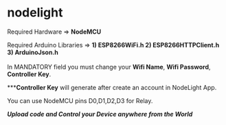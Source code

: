 # nodelight


Required Hardware => <b>NodeMCU</b>

Required Arduino Libraries => <b>1) ESP8266WiFi.h </b>
                              <b>2) ESP8266HTTPClient.h </b>
                              <b>3) ArduinoJson.h </b>
<br>
<br>
In MANDATORY field you must change your <b>Wifi Name</b>, <b>Wifi Password</b>, <b>Controller Key</b>.

***<b>Controller Key</b> will generate after create an account in NodeLight App.

You can use NodeMCU pins D0,D1,D2,D3 for Relay.


<b><i>Upload code and Control your Device anywhere from the World</i></b>
